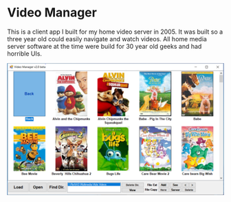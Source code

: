 # Video Manager

This is a client app I built for my home video server in 2005. It was built so a three year old could easily navigate and watch videos. All home media server software at the time were build for 30 year old geeks and had horrible UIs. 

![alt text](app.png)